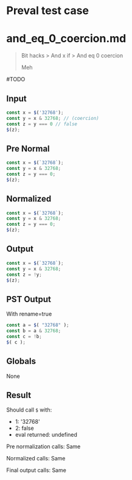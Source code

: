 # Preval test case

# and_eq_0_coercion.md

> Bit hacks > And x if > And eq 0 coercion
>
> Meh

#TODO

## Input

`````js filename=intro
const x = $('32768');
const y = x & 32768; // (coercion)
const z = y === 0 // false
$(z);
`````

## Pre Normal

`````js filename=intro
const x = $(`32768`);
const y = x & 32768;
const z = y === 0;
$(z);
`````

## Normalized

`````js filename=intro
const x = $(`32768`);
const y = x & 32768;
const z = y === 0;
$(z);
`````

## Output

`````js filename=intro
const x = $(`32768`);
const y = x & 32768;
const z = !y;
$(z);
`````

## PST Output

With rename=true

`````js filename=intro
const a = $( "32768" );
const b = a & 32768;
const c = !b;
$( c );
`````

## Globals

None

## Result

Should call `$` with:
 - 1: '32768'
 - 2: false
 - eval returned: undefined

Pre normalization calls: Same

Normalized calls: Same

Final output calls: Same
